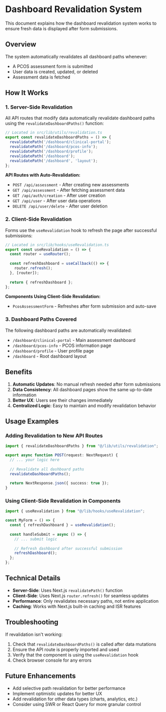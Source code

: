 # Dashboard Revalidation System

This document explains how the dashboard revalidation system works to ensure fresh data is displayed after form submissions.

## Overview

The system automatically revalidates all dashboard paths whenever:
- A PCOS assessment form is submitted
- User data is created, updated, or deleted
- Assessment data is fetched

## How It Works

### 1. Server-Side Revalidation

All API routes that modify data automatically revalidate dashboard paths using the `revalidateDashboardPaths()` function:

```typescript
// Located in src/lib/utils/revalidation.ts
export const revalidateDashboardPaths = () => {
  revalidatePath('/dashboard/clinical-portal');
  revalidatePath('/dashboard/pcos-info');
  revalidatePath('/dashboard/profile');
  revalidatePath('/dashboard');
  revalidatePath('/dashboard', 'layout');
};
```

**API Routes with Auto-Revalidation:**
- `POST /api/assessment` - After creating new assessments
- `GET /api/assessment` - After fetching assessment data
- `GET /api/auth/creation` - After user creation
- `GET /api/user` - After user data operations
- `DELETE /api/user/delete` - After user deletion

### 2. Client-Side Revalidation

Forms use the `useRevalidation` hook to refresh the page after successful submissions:

```typescript
// Located in src/lib/hooks/useRevalidation.ts
export const useRevalidation = () => {
  const router = useRouter();
  
  const refreshDashboard = useCallback(() => {
    router.refresh();
  }, [router]);
  
  return { refreshDashboard };
};
```

**Components Using Client-Side Revalidation:**
- `PcosAssessmentForm` - Refreshes after form submission and auto-save

### 3. Dashboard Paths Covered

The following dashboard paths are automatically revalidated:

- `/dashboard/clinical-portal` - Main assessment dashboard
- `/dashboard/pcos-info` - PCOS information page
- `/dashboard/profile` - User profile page
- `/dashboard` - Root dashboard layout

## Benefits

1. **Automatic Updates**: No manual refresh needed after form submissions
2. **Data Consistency**: All dashboard pages show the same up-to-date information
3. **Better UX**: Users see their changes immediately
4. **Centralized Logic**: Easy to maintain and modify revalidation behavior

## Usage Examples

### Adding Revalidation to New API Routes

```typescript
import { revalidateDashboardPaths } from "@/lib/utils/revalidation";

export async function POST(request: NextRequest) {
  // ... your logic here
  
  // Revalidate all dashboard paths
  revalidateDashboardPaths();
  
  return NextResponse.json({ success: true });
}
```

### Using Client-Side Revalidation in Components

```typescript
import { useRevalidation } from "@/lib/hooks/useRevalidation";

const MyForm = () => {
  const { refreshDashboard } = useRevalidation();
  
  const handleSubmit = async () => {
    // ... submit logic
    
    // Refresh dashboard after successful submission
    refreshDashboard();
  };
};
```

## Technical Details

- **Server-Side**: Uses Next.js `revalidatePath()` function
- **Client-Side**: Uses Next.js `router.refresh()` for seamless updates
- **Performance**: Only revalidates necessary paths, not entire application
- **Caching**: Works with Next.js built-in caching and ISR features

## Troubleshooting

If revalidation isn't working:

1. Check that `revalidateDashboardPaths()` is called after data mutations
2. Ensure the API route is properly imported and used
3. Verify that the component is using the `useRevalidation` hook
4. Check browser console for any errors

## Future Enhancements

- Add selective path revalidation for better performance
- Implement optimistic updates for better UX
- Add revalidation for other data types (charts, analytics, etc.)
- Consider using SWR or React Query for more granular control
